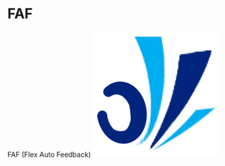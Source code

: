 # FAF
FAF (Flex Auto Feedback)  ![FAF Logo](https://github.com/aliabbasnagari/FAF/blob/master/images/icon2.png)